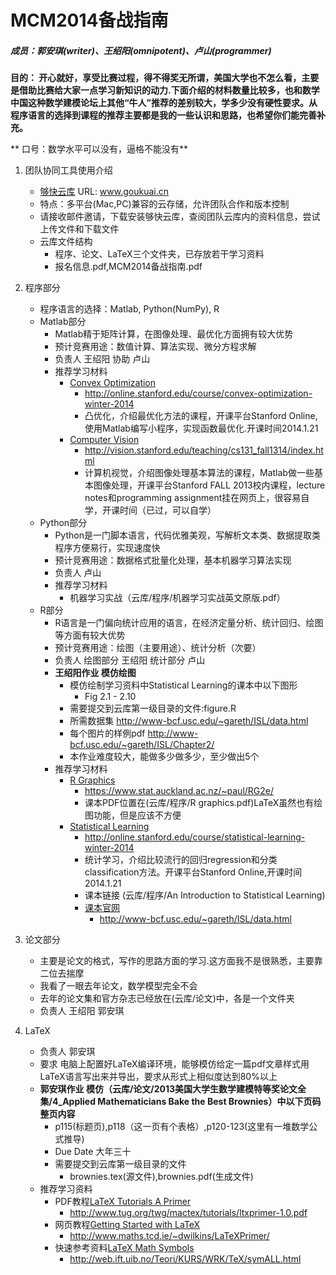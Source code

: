 # MCM2014备战指南

##### 成员：郭安琪(writer)、王绍阳(omnipotent)、卢山(programmer)

**目的： 开心就好，享受比赛过程，得不得奖无所谓，美国大学也不怎么看，主要是借助比赛给大家一点学习新知识的动力.下面介绍的材料数量比较多，也和数学中国这种数学建模论坛上其他“牛人”推荐的差别较大，学多少没有硬性要求。从程序语言的选择到课程的推荐主要都是我的一些认识和思路，也希望你们能完善补充。**

** 口号：数学水平可以没有，逼格不能没有**


1. 团队协同工具使用介绍
	* [够快云库](www.goukuai.cn) URL: www.goukuai.cn
	* 特点：多平台(Mac,PC)兼容的云存储，允许团队合作和版本控制
	* 请接收邮件邀请，下载安装够快云库，查阅团队云库内的资料信息，尝试上传文件和下载文件
	* 云库文件结构
		* 程序、论文、LaTeX三个文件夹，已存放若干学习资料
		* 报名信息.pdf,MCM2014备战指南.pdf

2. 程序部分
	* 程序语言的选择：Matlab, Python(NumPy), R
	* Matlab部分
		* Matlab精于矩阵计算，在图像处理、最优化方面拥有较大优势
		* 预计竞赛用途：数值计算、算法实现、微分方程求解
		* 负责人 王绍阳 协助 卢山
		* 推荐学习材料
			* [Convex Optimization](http://online.stanford.edu/course/convex-optimization-winter-2014) 
				* http://online.stanford.edu/course/convex-optimization-winter-2014
				* 凸优化，介绍最优化方法的课程，开课平台Stanford Online,使用Matlab编写小程序，实现函数最优化.开课时间2014.1.21
			* [Computer Vision](http://vision.stanford.edu/teaching/cs131_fall1314/index.html)
				* http://vision.stanford.edu/teaching/cs131_fall1314/index.html
				* 计算机视觉，介绍图像处理基本算法的课程，Matlab做一些基本图像处理，开课平台Stanford FALL 2013校内课程，lecture notes和programming assignment挂在网页上，很容易自学，开课时间（已过，可以自学）
	* Python部分
		* Python是一门脚本语言，代码优雅美观，写解析文本类、数据提取类程序方便易行，实现速度快
		* 预计竞赛用途：数据格式批量化处理，基本机器学习算法实现
		* 负责人 卢山
		* 推荐学习材料
			* 机器学习实战（云库/程序/机器学习实战英文原版.pdf）
	* R部分
		* R语言是一门偏向统计应用的语言，在经济定量分析、统计回归、绘图等方面有较大优势
		* 预计竞赛用途：绘图（主要用途）、统计分析（次要）
		* 负责人 绘图部分 王绍阳 统计部分 卢山
		* **王绍阳作业 模仿绘图**
			* 模仿绘制学习资料中Statistical Learning的课本中以下图形
				* Fig 2.1 - 2.10
			* 需要提交到云库第一级目录的文件:figure.R
			* 所需数据集 http://www-bcf.usc.edu/~gareth/ISL/data.html
			* 每个图片的样例pdf http://www-bcf.usc.edu/~gareth/ISL/Chapter2/
			* 本作业难度较大，能做多少做多少，至少做出5个
		* 推荐学习材料
			* [R Graphics](https://www.stat.auckland.ac.nz/~paul/RG2e/)
				* https://www.stat.auckland.ac.nz/~paul/RG2e/
				* 课本PDF位置在(云库/程序/R graphics.pdf)LaTeX虽然也有绘图功能，但是应该不方便
			* [Statistical Learning](http://online.stanford.edu/course/statistical-learning-winter-2014) 
				* http://online.stanford.edu/course/statistical-learning-winter-2014
				* 统计学习，介绍比较流行的回归regression和分类classification方法。开课平台Stanford Online,开课时间2014.1.21
				* 课本链接 (云库/程序/An Introduction to Statistical Learning)
				* [课本官网](http://www-bcf.usc.edu/~gareth/ISL/data.html)
					* http://www-bcf.usc.edu/~gareth/ISL/data.html

3. 论文部分
	* 主要是论文的格式，写作的思路方面的学习.这方面我不是很熟悉，主要靠二位去揣摩
	* 我看了一眼去年论文，数学模型完全不会
	* 去年的论文集和官方杂志已经放在(云库/论文)中，各是一个文件夹
	* 负责人 王绍阳 郭安琪
4. LaTeX
	* 负责人 郭安琪
	* 要求 电脑上配置好LaTeX编译环境，能够模仿给定一篇pdf文章样式用LaTeX语言写出来并导出，要求从形式上相似度达到80%以上
	* **郭安琪作业 模仿（云库/论文/2013美国大学生数学建模特等奖论文全集/4_Applied Mathematicians Bake the Best Brownies）中以下页码整页内容**
		* p115(标题页),p118（这一页有个表格）,p120-123(这里有一堆数学公式推导)
		* Due Date 大年三十
		* 需要提交到云库第一级目录的文件
			* brownies.tex(源文件),brownies.pdf(生成文件)
	* 推荐学习资料
		* PDF教程[LaTeX Tutorials A Primer](http://www.tug.org/twg/mactex/tutorials/ltxprimer-1.0.pdf)
			* http://www.tug.org/twg/mactex/tutorials/ltxprimer-1.0.pdf
		* 网页教程[Getting Started with LaTeX](http://www.maths.tcd.ie/~dwilkins/LaTeXPrimer/)
			* http://www.maths.tcd.ie/~dwilkins/LaTeXPrimer/
		* 快速参考资料[LaTeX Math Symbols](http://web.ift.uib.no/Teori/KURS/WRK/TeX/symALL.html)
			* http://web.ift.uib.no/Teori/KURS/WRK/TeX/symALL.html
	